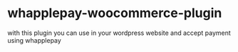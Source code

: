 # whapplepay-woocommerce-plugin
with this plugin you can use in your wordpress website and accept payment using whapplepay 
